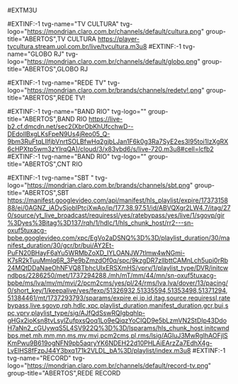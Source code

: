 #EXTM3U
 
#EXTINF:-1 tvg-name="TV CULTURA" tvg-logo="https://mondrian.claro.com.br/channels/default/cultura.png" group-title="ABERTOS",TV CULTURA
https://player-tvcultura.stream.uol.com.br/live/tvcultura.m3u8
#EXTINF:-1 tvg-name="GLOBO RJ" tvg-logo="https://mondrian.claro.com.br/channels/default/globo.png" group-title="ABERTOS",GLOBO RJ

#EXTINF:-1 tvg-name="REDE TV" tvg-logo="https://mondrian.claro.com.br/brands/channels/redetv!.png" group-title="ABERTOS",REDE TV!

#EXTINF:-1 tvg-name="BAND RIO" tvg-logo="" group-title="ABERTOS",BAND RIO
https://live-b2.cf.dmcdn.net/sec2(XbrObKhUfcchwD--DEdollBxgLKsFpeN9Us4jReo05_Q-9bm3RuFtqLlIfjbVnrtSOLBfwHq2gjbLJan1F6k0g3Ra7SyE2es3l95toi1IzXgRX6cHPXtp5wm3zYIrqQA)/cloud/3/x83vbd6/s/live-720.m3u8#cell=lcfb2
#EXTINF:-1 tvg-name="BAND RIO" tvg-logo="" group-title="ABERTOS",CNT RIO

#EXTINF:-1 tvg-name="SBT " tvg-logo="https://mondrian.claro.com.br/brands/channels/sbt.png" group-title="ABERTOS",SBT
https://manifest.googlevideo.com/api/manifest/hls_playlist/expire/1737315888/ei/0AGNZ_iADvSjobIPtcjXwAo/ip/177.38.97.51/id/ABVQXgr2LW4.7/itag/270/source/yt_live_broadcast/requiressl/yes/ratebypass/yes/live/1/sgovp/gir%3Dyes%3Bitag%3D137/rqh/1/hdlc/1/hls_chunk_host/rr2---sn-oxuf5tuxacg-bpbe.googlevideo.com/xpc/EgVo2aDSNQ%3D%3D/playlist_duration/30/manifest_duration/30/gcr/br/bui/AY2Et-PuFN20BHayF6aYu5WRMbZoXD_IYLOANJW7tlmw4wNGmi-K7sR2kTuuMmlq6R_3Pe9bZmzdOf0q/spc/9kzgDR7zlIbttCAMnLch5upi0rRb24MQtDDaNaeOhNFVQ8TbhcUIxERSXmHS/vprv/1/playlist_type/DVR/initcwndbps/2286250/met/1737294288,/mh/mT/mm/44/mn/sn-oxuf5tuxacg-bpbe/ms/lva/mv/m/mvi/2/pcm2cms/yes/pl/24/rms/lva,lva/dover/13/pacing/0/short_key/1/keepalive/yes/fexp/51326932,51335594,51353498,51371294,51384461/mt/1737293793/sparams/expire,ei,ip,id,itag,source,requiressl,ratebypass,live,sgovp,rqh,hdlc,xpc,playlist_duration,manifest_duration,gcr,bui,spc,vprv,playlist_type/sig/AJfQdSswRQIgbqhlp-gHGx2ioKsn8tvLsylZufpxsQoq1Lo9eQiqzYoCIQD9e5bLzmVN2StDIp43DdoH7aNn2_cGUywqS5L4SV922Q%3D%3D/lsparams/hls_chunk_host,initcwndbps,met,mh,mm,mn,ms,mv,mvi,pcm2cms,pl,rms/lsig/AGluJ3MwRgIhAOFjlSKmPwu9B619ogNFN9pb5aqryYK6NDEH22d10PHLAiEArzZa7EdhX4g-LvElHS8fFzpJ44Y3bxq171k2VLDL_bA%3D/playlist/index.m3u8
#EXTINF:-1 tvg-name="RECORD" tvg-logo="https://mondrian.claro.com.br/channels/default/record-tv.png" group-title="ABERTOS",REDE RECORD

